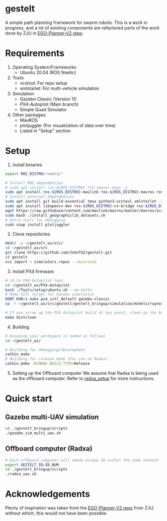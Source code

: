 # gestelt
A simple path planning framework for swarm robots. This is a work in progress, and a lot of existing components are refactored parts of the work done by ZJU in [EGO-Planner-V2 repo](https://github.com/ZJU-FAST-Lab/EGO-Planner-v2).

# Requirements
1. Operating System/Frameworks
    - Ubuntu 20.04 (ROS Noetic)
2. Tools
    - vcstool: For repo setup 
    - xmlstarlet: For multi-vehicle simulation
3. Simulation
    - Gazebo Classic (Version 11)
    - PX4-Autopilot (Main branch)
    - Simple Quad Simulator
4. Other packages:
    - MavROS 
    - plotjuggler (For visualization of data over time)
    - Listed in "Setup" section

# Setup
1. Install binaries
```bash 
export ROS_DISTRO="noetic"

# Install ROS dependencies
# sudo apt install ros-${ROS_DISTRO}-tf2-sensor-msgs -y
sudo apt install ros-${ROS_DISTRO}-mavlink ros-${ROS_DISTRO}-mavros ros-${ROS_DISTRO}-mavros-msgs ros-${ROS_DISTRO}-mavros-extras -y
# Install external dependencies
sudo apt install git build-essential tmux python3-vcstool xmlstarlet -y
sudo apt install libopencv-dev ros-${ROS_DISTRO}-cv-bridge ros-${ROS_DISTRO}-pcl-ros libeigen3-dev -y
wget https://raw.githubusercontent.com/mavlink/mavros/master/mavros/scripts/install_geographiclib_datasets.sh
sudo bash ./install_geographiclib_datasets.sh
# Extra tools for debugging
sudo snap install plotjuggler
```

2. Clone repositories
```bash
mkdir -p ~/gestelt_ws/src/
cd ~/gestelt_ws/src
git clone https://github.com/JohnTGZ/gestelt.git
cd gestelt
vcs import < simulators.repos --recursive
```

3. Install PX4 firmware
```bash
# cd to PX4-Autopilot repo
cd ~/gestelt_ws/PX4-Autopilot
bash ./Tools/setup/ubuntu.sh --no-nuttx
# Make SITL target for Gazebo simulation
DONT_RUN=1 make px4_sitl_default gazebo-classic
cp -r ~/gestelt_ws/src/gestelt/gestelt_bringup/simulation/models/raynor ~/gestelt_ws/PX4-Autopilot/Tools/simulation/gazebo-classic/sitl_gazebo-classic/models/

# If you screw up the PX4 Autopilot build at any point, clean up the build files via the following command:
make distclean
```

4. Building 
```bash
# Assuming your workspace is named as follows
cd ~/gestelt_ws/

# Building for debugging/development
catkin_make 
# Building for release mode (For use on Radxa)
catkin_make -DCMAKE_BUILD_TYPE=Release
```

5. Setting up the Offboard computer
We assume that Radxa is being used as the offboard computer. Refer to [radxa_setup](./radxa_setup/README.md) for more instructions.

# Quick start

## Gazebo multi-UAV simulation
```bash
cd ./gestelt_bringup/scripts 
./gazebo_sim_multi_uav.sh
```

## Offboard computer (Radxa)
```bash
# Each offboard computer will needa unique ID within the same network
export GESTELT_ID=ID_NUM
cd ./gestelt_bringup/scripts 
./radxa_uav.sh
```

# Acknowledgements
Plenty of inspiration was taken from the [EGO-Planner-V2 repo](https://github.com/ZJU-FAST-Lab/EGO-Planner-v2) from ZJU, without which, this would not have been possible.